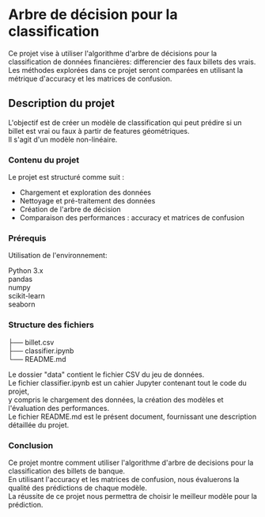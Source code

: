 # Arbre de décision pour la classification 

Ce projet vise à utiliser l'algorithme d'arbre de décisions pour la classification de données financières: differencier des faux billets des vrais.     
Les méthodes explorées dans ce projet seront comparées en utilisant la métrique d'accuracy et les matrices de confusion.

## Description du projet    
L'objectif est de créer un modèle de classification qui peut prédire si un billet est vrai ou faux à partir de features géométriques.     
Il s'agit d'un modèle non-linéaire.

### Contenu du projet

Le projet est structuré comme suit :

- Chargement et exploration des données
- Nettoyage et pré-traitement des données
- Création de l'arbre de décision
- Comparaison des performances : accuracy et matrices de confusion

### Prérequis
Utilisation de l'environnement:

Python 3.x     
pandas        
numpy      
scikit-learn     
seaborn     

### Structure des fichiers

├── billet.csv     
├── classifier.ipynb      
└── README.md       

Le dossier "data" contient le fichier CSV du jeu de données.     
Le fichier classifier.ipynb est un cahier Jupyter contenant tout le code du projet,     
y compris le chargement des données, la création des modèles et l'évaluation des performances.      
Le fichier README.md est le présent document, fournissant une description détaillée du projet.

### Conclusion
Ce projet montre comment utiliser l'algorithme d'arbre de decisions pour la classification des billets de banque.     
En utilisant l'accuracy et les matrices de confusion, nous évaluerons la qualité des prédictions de chaque modèle.       
La réussite de ce projet nous permettra de choisir le meilleur modèle pour la prédiction. 
